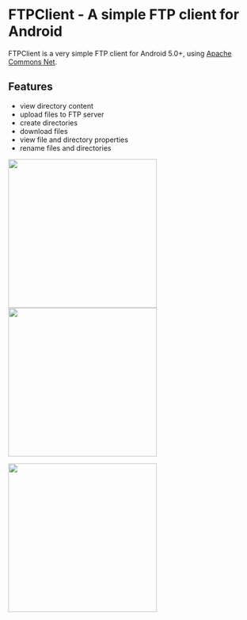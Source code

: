 # FTPClient - A simple FTP client for Android

FTPClient is a very simple FTP client for Android 5.0+, using [Apache Commons Net](https://commons.apache.org/proper/commons-net/).

## Features
* view directory content
* upload files to FTP server
* create directories
* download files
* view file and directory properties
* rename files and directories

<img src="https://codeberg.org/qwerty287/ftpclient/raw/branch/main/fastlane/metadata/android/en-US/images/phoneScreenshots/001.png" width="300"> <img src="https://codeberg.org/qwerty287/ftpclient/raw/branch/main/fastlane/metadata/android/en-US/images/phoneScreenshots/002.png" width="300">

[<img src="https://get-it-on.codeberg.org/get-it-on-blue-on-white.svg" width="300">](https://codeberg.org/qwerty287/ftpclient/releases/latest)
